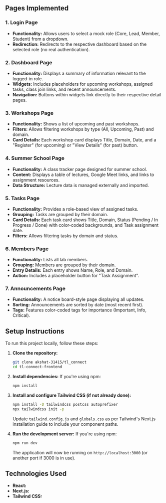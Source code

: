 ## Pages Implemented

### 1. Login Page

* **Functionality:** Allows users to select a mock role (Core, Lead, Member, Student) from a dropdown.
* **Redirection:** Redirects to the respective dashboard based on the selected role (no real authentication).

### 2. Dashboard Page

* **Functionality:** Displays a summary of information relevant to the logged-in role.
* **Widgets:** Includes placeholders for upcoming workshops, assigned tasks, class join links, and recent announcements.
* **Navigation:** Buttons within widgets link directly to their respective detail pages.

### 3. Workshops Page

* **Functionality:** Shows a list of upcoming and past workshops.
* **Filters:** Allows filtering workshops by type (All, Upcoming, Past) and domain.
* **Card Details:** Each workshop card displays Title, Domain, Date, and a "Register" (for upcoming) or "View Details" (for past) button.

### 4. Summer School Page

* **Functionality:** A class tracker page designed for summer school.
* **Content:** Displays a table of lectures, Google Meet links, and links to assignment resources.
* **Data Structure:** Lecture data is managed externally and imported.

### 5. Tasks Page

* **Functionality:** Provides a role-based view of assigned tasks.
* **Grouping:** Tasks are grouped by their domain.
* **Card Details:** Each task card shows Title, Domain, Status (Pending / In Progress / Done) with color-coded backgrounds, and Task assignment date.
* **Filters:** Allows filtering tasks by domain and status.

### 6. Members Page

* **Functionality:** Lists all lab members.
* **Grouping:** Members are grouped by their domain.
* **Entry Details:** Each entry shows Name, Role, and Domain.
* **Action:** Includes a placeholder button for "Task Assignment".

### 7. Announcements Page

* **Functionality:** A notice board-style page displaying all updates.
* **Sorting:** Announcements are sorted by date (most recent first).
* **Tags:** Features color-coded tags for importance (Important, Info, Critical).

## Setup Instructions

To run this project locally, follow these steps:

1.  **Clone the repository:**
    ```bash
    git clone akshat-31415/tl_connect
    cd tl-connect-frontend
    ```

2.  **Install dependencies:**
    If you're using npm:
    ```bash
    npm install
    ```

3.  **Install and configure Tailwind CSS (if not already done):**
    ```bash
    npm install -D tailwindcss postcss autoprefixer
    npx tailwindcss init -p
    ```
    Update `tailwind.config.js` and `globals.css` as per Tailwind's Next.js installation guide to include your component paths.

4.  **Run the development server:**
    If you're using npm:
    ```bash
    npm run dev
    ```
    The application will now be running on `http://localhost:3000` (or another port if 3000 is in use).

## Technologies Used

* **React:** 
* **Next.js:** 
* **Tailwind CSS:** 






